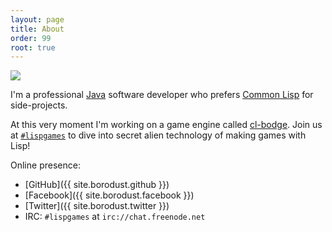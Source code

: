 ```yaml
---
layout: page
title: About
order: 99
root: true
---
```

<img src="{%link public/decent_face.jpg %}" class="intro-face-photo">

<div markdown="block" class="intro-text">

I'm a professional [Java](https://en.wikipedia.org/wiki/Java_(programming_language)) software
developer who prefers [Common Lisp](https://en.wikipedia.org/wiki/Common_Lisp) for
side-projects.

At this very moment I'm working on a game engine called [cl-bodge](https://github.com/borodust/cl-bodge). Join us at [`#lispgames`](http://lispgames.org) to dive into secret alien technology of making games with Lisp!

Online presence:
* [GitHub]({{ site.borodust.github }})
* [Facebook]({{ site.borodust.facebook }})
* [Twitter]({{ site.borodust.twitter }})
* IRC: `#lispgames` at `irc://chat.freenode.net`

</div>

